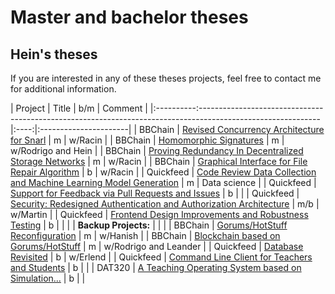 # Master and bachelor theses

## Hein's theses

If you are interested in any of these theses projects, feel free to contact me for additional information.

| Project   | Title                                                                                                      | b/m  | Comment               |
|:----------:------------------------------------------------------------------------------------------------------------|:----:|:----------------------|
| BBChain   | [Revised Concurrency Architecture for Snarl](snarl-concurrency-arch.md)                                    |  m   | w/Racin               |
| BBChain   | [Homomorphic Signatures](homomorphic-signatures.md)                                                        |  m   | w/Rodrigo and Hein    |
| BBChain   | [Proving Redundancy In Decentralized Storage Networks](proof-of-storage.md)                                |  m   | w/Racin               |
| BBChain   | [Graphical Interface for File Repair Algorithm](bbchain-file-repair.md)                                    |  b   | w/Racin               |
| Quickfeed | [Code Review Data Collection and Machine Learning Model Generation](quickfeed-codereview-data.md)          |  m   | Data science          |
| Quickfeed | [Support for Feedback via Pull Requests and Issues](quickfeed-pr-feedback.md)                              |  b   |                       |
| Quickfeed | [Security: Redesigned Authentication and Authorization Architecture](quickfeed-auth.md)                    |  m/b | w/Martin              |
| Quickfeed | [Frontend Design Improvements and Robustness Testing](quickfeed-ui-testing.md)                             |  b   |                       |
|           | **Backup Projects:**                                                                                       |      |                       |
| BBChain   | [Gorums/HotStuff Reconfiguration](gorums-hotstuff-reconfig.md)                                             |  m   | w/Hanish              |
| BBChain   | [Blockchain based on Gorums/HotStuff](bbchain-block.md)                                                    |  m   | w/Rodrigo and Leander |
| Quickfeed | [Database Revisited](quickfeed-db.md)                                                                      |  b   | w/Erlend              |
| Quickfeed | [Command Line Client for Teachers and Students](quickfeed-cli.md)                                          |  b   |                       |
| DAT320    | [A Teaching Operating System based on Simulation...](teaching-os.md)                                       |  b   |                       |

